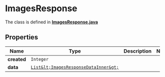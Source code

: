 

# ImagesResponse

The class is defined in **[ImagesResponse.java](../../src/main/java/org/openapitools/model/ImagesResponse.java)**

## Properties

Name | Type | Description | Notes
------------ | ------------- | ------------- | -------------
**created** | `Integer` |  | 
**data** | [`List&lt;ImagesResponseDataInner&gt;`](ImagesResponseDataInner.md) |  | 





